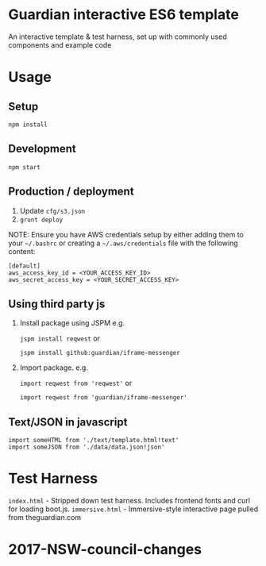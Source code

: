 Guardian interactive ES6 template
=================================

An interactive template & test harness, set up with commonly used components and example code

Usage
=====

Setup
-----
`npm install`

Development
-----------
`npm start`

Production / deployment
-----------------------

1. Update `cfg/s3.json`
2. `grunt deploy`

NOTE: Ensure you have AWS credentials setup by either adding them to your `~/.bashrc` or
creating a `~/.aws/credentials` file with the following content:

```
[default]
aws_access_key_id = <YOUR_ACCESS_KEY_ID>
aws_secret_access_key = <YOUR_SECRET_ACCESS_KEY>
```


Using third party js
--------------------
1. Install package using JSPM e.g.

	`jspm install reqwest` or

	`jspm install github:guardian/iframe-messenger`

2. Import package. e.g.

	`import reqwest from 'reqwest'` or

	`import reqwest from 'guardian/iframe-messenger'`

Text/JSON in javascript
-----------------------
```
import someHTML from './text/template.html!text'
import someJSON from './data/data.json!json'
```

Test Harness
============

`index.html` - Stripped down test harness. Includes frontend fonts and curl for loading boot.js.
`immersive.html` - Immersive-style interactive page pulled from theguardian.com
# 2017-NSW-council-changes
